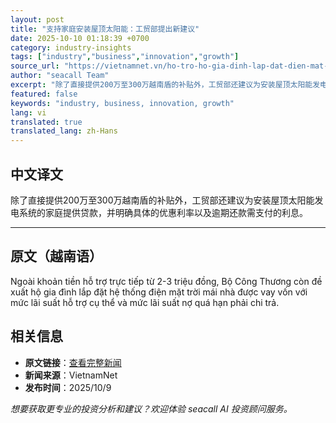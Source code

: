 ```yaml
---
layout: post
title: "支持家庭安装屋顶太阳能：工贸部提出新建议"
date: 2025-10-10 01:18:39 +0700
category: industry-insights
tags: ["industry","business","innovation","growth"]
source_url: "https://vietnamnet.vn/ho-tro-ho-gia-dinh-lap-dat-dien-mat-troi-mai-nha-bo-cong-thuong-co-de-xuat-moi-2450838.html"
author: "seacall Team"
excerpt: "除了直接提供200万至300万越南盾的补贴外，工贸部还建议为安装屋顶太阳能发电系统的家庭提供贷款，并明确具体的优惠利率以及逾期还款需支付的利息。..."
featured: false
keywords: "industry, business, innovation, growth"
lang: vi
translated: true
translated_lang: zh-Hans
---
```


## 中文译文

除了直接提供200万至300万越南盾的补贴外，工贸部还建议为安装屋顶太阳能发电系统的家庭提供贷款，并明确具体的优惠利率以及逾期还款需支付的利息。

---

## 原文（越南语）

Ngoài khoản tiền hỗ trợ trực tiếp từ 2-3 triệu đồng, Bộ Công Thương còn đề xuất hộ gia đình lắp đặt hệ thống điện mặt trời mái nhà được vay vốn với mức lãi suất hỗ trợ cụ thể và mức lãi suất nợ quá hạn phải chi trả.

## 相关信息

- **原文链接**：[查看完整新闻](https://vietnamnet.vn/ho-tro-ho-gia-dinh-lap-dat-dien-mat-troi-mai-nha-bo-cong-thuong-co-de-xuat-moi-2450838.html)
- **新闻来源**：VietnamNet
- **发布时间**：2025/10/9

*想要获取更专业的投资分析和建议？欢迎体验 seacall AI 投资顾问服务。*